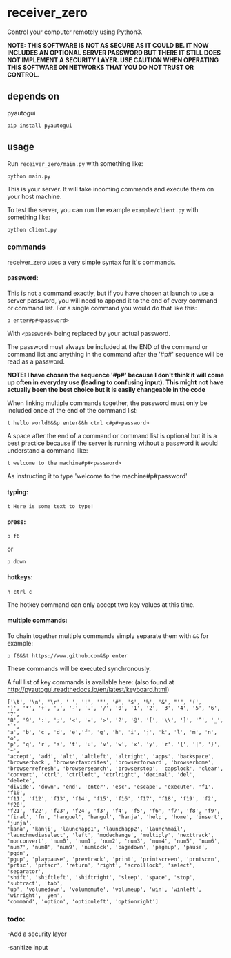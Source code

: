 # receiver_zero
Control your computer remotely using Python3. 

**NOTE: THIS SOFTWARE IS NOT AS SECURE AS IT COULD BE. IT NOW INCLUDES AN OPTIONAL SERVER PASSWORD BUT THERE IT STILL DOES NOT IMPLEMENT A SECURITY LAYER. USE CAUTION WHEN OPERATING THIS SOFTWARE ON NETWORKS THAT YOU DO NOT TRUST OR CONTROL.**
## depends on
pyautogui
```
pip install pyautogui
```

## usage
Run ```receiver_zero/main.py``` with something like:
```
python main.py
```
This is your server. It will take incoming commands and execute them on your host machine. 

To test the server, you can run the example ```example/client.py``` with something like:
```
python client.py
```
### commands
receiver_zero uses a very simple syntax for it's commands.
#### password:
This is not a command exactly, but if you have chosen at launch to use a server password, you will need to append it to the end of every command or command list. For a single command you would do that like this:
```
p enter#p#<password>
```
With ```<password>``` being replaced by your actual password. 

The password must always be included at the END of the command or command list and anything in the command after the '#p#' sequence will be read as a password. 

**NOTE: I have chosen the sequence '#p#' because I don't think it will come up often in everyday use (leading to confusing input). This might not have actually been the best choice but it is easily changeable in the code**

When linking multiple commands together, the password must only be included once at the end of the command list:
```
t hello world!&&p enter&&h ctrl c#p#<password>
```
A space after the end of a command or command list is optional but it is a best practice because if the server is running without a password it would understand a command like:
```
t welcome to the machine#p#<password>
```
As instructing it to type 'welcome to the machine#p#password'
#### typing:
```
t Here is some text to type!
```
#### press:
```
p f6
```
or
```
p down
```
#### hotkeys:
```
h ctrl c
```
The hotkey command can only accept two key values at this time.
#### multiple commands:
To chain together multiple commands simply separate them with ```&&``` for example:
```
p f6&&t https://www.github.com&&p enter
```
These commands will be executed synchronously. 

A full list of key commands is available here: (also found at http://pyautogui.readthedocs.io/en/latest/keyboard.html)
```
['\t', '\n', '\r', ' ', '!', '"', '#', '$', '%', '&', "'", '(',
')', '*', '+', ',', '-', '.', '/', '0', '1', '2', '3', '4', '5', '6', '7',
'8', '9', ':', ';', '<', '=', '>', '?', '@', '[', '\\', ']', '^', '_', '`',
'a', 'b', 'c', 'd', 'e','f', 'g', 'h', 'i', 'j', 'k', 'l', 'm', 'n', 'o',
'p', 'q', 'r', 's', 't', 'u', 'v', 'w', 'x', 'y', 'z', '{', '|', '}', '~',
'accept', 'add', 'alt', 'altleft', 'altright', 'apps', 'backspace',
'browserback', 'browserfavorites', 'browserforward', 'browserhome',
'browserrefresh', 'browsersearch', 'browserstop', 'capslock', 'clear',
'convert', 'ctrl', 'ctrlleft', 'ctrlright', 'decimal', 'del', 'delete',
'divide', 'down', 'end', 'enter', 'esc', 'escape', 'execute', 'f1', 'f10',
'f11', 'f12', 'f13', 'f14', 'f15', 'f16', 'f17', 'f18', 'f19', 'f2', 'f20',
'f21', 'f22', 'f23', 'f24', 'f3', 'f4', 'f5', 'f6', 'f7', 'f8', 'f9',
'final', 'fn', 'hanguel', 'hangul', 'hanja', 'help', 'home', 'insert', 'junja',
'kana', 'kanji', 'launchapp1', 'launchapp2', 'launchmail',
'launchmediaselect', 'left', 'modechange', 'multiply', 'nexttrack',
'nonconvert', 'num0', 'num1', 'num2', 'num3', 'num4', 'num5', 'num6',
'num7', 'num8', 'num9', 'numlock', 'pagedown', 'pageup', 'pause', 'pgdn',
'pgup', 'playpause', 'prevtrack', 'print', 'printscreen', 'prntscrn',
'prtsc', 'prtscr', 'return', 'right', 'scrolllock', 'select', 'separator',
'shift', 'shiftleft', 'shiftright', 'sleep', 'space', 'stop', 'subtract', 'tab',
'up', 'volumedown', 'volumemute', 'volumeup', 'win', 'winleft', 'winright', 'yen',
'command', 'option', 'optionleft', 'optionright']
```
### todo:
-Add a security layer

-sanitize input